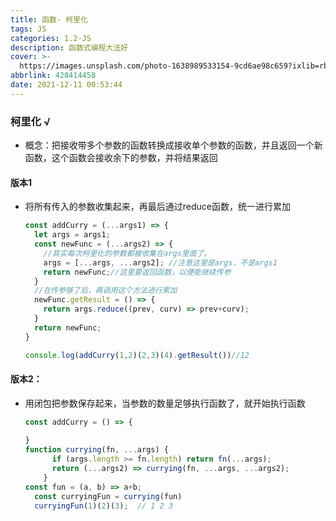 ```yaml
---
title: 函数- 柯里化
tags: JS
categories: 1.2-JS
description: 函数式编程大法好
cover: >-
  https://images.unsplash.com/photo-1638989533154-9cd6ae98c659?ixlib=rb-1.2.1&ixid=MnwxMjA3fDB8MHxwaG90by1wYWdlfHx8fGVufDB8fHx8&auto=format&fit=crop&w=1032&q=80
abbrlink: 428414458
date: 2021-12-11 00:53:44
---
```


### 柯里化 √ ###

* 概念：把接收带多个参数的函数转换成接收单个参数的函数，并且返回一个新函数，这个函数会接收余下的参数，并将结果返回

#### 版本1 ####

* 将所有传入的参数收集起来，再最后通过reduce函数，统一进行累加

  ```js
  const addCurry = (...args1) => {
    let args = args1;
    const newFunc = (...args2) => {
      //其实每次柯里化的参数都被收集在args里面了。
      args = [...args, ...args2]; //注意这里是args，不是args1
      return newFunc;//这里要返回函数，以便能继续传参
    }
  	//在传参够了后，再调用这个方法进行累加
    newFunc.getResult = () => {
      return args.reduce((prev, curv) => prev+curv);
    }
    return newFunc;
  }
  
  console.log(addCurry(1,2)(2,3)(4).getResult())//12
  ```

#### 版本2： ####

* 用闭包把参数保存起来，当参数的数量足够执行函数了，就开始执行函数

  ```js
  const addCurry = () => {
    
  }
  function currying(fn, ...args) {
        if (args.length >= fn.length) return fn(...args);
       	return (...args2) => currying(fn, ...args, ...args2);
      }
  const fun = (a, b) => a+b;
    const curryingFun = currying(fun)
    curryingFun(1)(2)(3);  // 1 2 3 
  ```